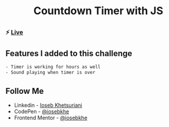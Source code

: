 ##

<h1 align="center"> Countdown Timer with JS </h1>

##

### ⚡ [Live](https://iosebkhe.github.io/Javascript30/29%20-%20Countdown%20Timer/index.html)

## Features I added to this challenge

```sh
- Timer is working for hours as well
- Sound playing when timer is over
```

## Follow Me

- Linkedin - [Ioseb Khetsuriani](https://www.linkedin.com/in/ioseb-khetsuriani-1831801b5/)
- CodePen - [@iosebkhe](https://codepen.io/iosebkhe)
- Frontend Mentor - [@iosebkhe](https://www.frontendmentor.io/profile/iosebkhe)
